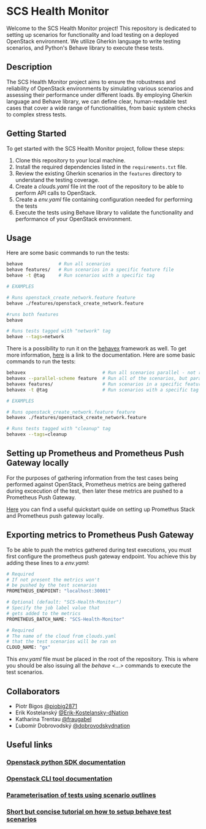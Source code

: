 # SCS Health Monitor

Welcome to the SCS Health Monitor project! This repository is dedicated to setting up scenarios for functionality and load testing on a deployed OpenStack environment. We utilize Gherkin language to write testing scenarios, and Python's Behave library to execute these tests.

## Description

The SCS Health Monitor project aims to ensure the robustness and reliability of OpenStack environments by simulating various scenarios and assessing their performance under different loads. By employing Gherkin language and Behave library, we can define clear, human-readable test cases that cover a wide range of functionalities, from basic system checks to complex stress tests.

## Getting Started

To get started with the SCS Health Monitor project, follow these steps:

1. Clone this repository to your local machine.
2. Install the required dependencies listed in the `requirements.txt` file.
3. Review the existing Gherkin scenarios in the `features` directory to understand the testing coverage.
4. Create a *clouds.yaml* file int the root of the repository to be able to perform API calls to OpenStack.
5. Create a *env.yaml* file containing configuration needed for performing the tests
6. Execute the tests using Behave library to validate the functionality and performance of your OpenStack environment.

## Usage

Here are some basic commands to run the tests:

```bash
behave             # Run all scenarios
behave features/   # Run scenarios in a specific feature file
behave -t @tag     # Run scenarios with a specific tag

# EXAMPLES

# Runs openstack_create_network.feature feature
behave ./features/openstack_create_network.feature

#runs both features
behave

# Runs tests tagged with "network" tag
behave --tags=network
```

There is a possibility to run it on the [behavex](https://github.com/hrcorval/behavex) framework as well. To get more information, [here](https://pypi.org/project/behavex/) is a link to the documentation.
Here are some basic commands to run the tests:

```bash
behavex                            # Run all scenarios parallel - not recomended 
behavex --parallel-scheme feature  # Run all of the scenarios, but parallel only the features
behavex features/                  # Run scenarios in a specific feature file
behavex -t @tag                    # Run scenarios with a specific tag

# EXAMPLES

# Runs openstack_create_network.feature feature
behavex ./features/openstack_create_network.feature

# Runs tests tagged with "cleanup" tag
behavex --tags=cleanup
```

## Setting up Prometheus and Prometheus Push Gateway locally
For the purposes of gathering information from the test cases being performed against OpenStack, Prometheus metrics are being gathered during excecution of the test, then later these metrics are pushed to a Prometheus Push Gateway.

[Here](./docs/ObservabilityStack/SetupObservabilityStack.md) you can find a useful quickstart quide on setting up Promethus Stack and Prometheus push gateway locally.

## Exporting metrics to Prometheus Push Gateway
To be able to push the metrics gathered during test executions, you must first configure the prometheus push gateway endpoint. You achieve this by adding these lines to a *env.yaml*:

``` bash
# Required 
# If not present the metrics won't 
# be pushed by the test scenarios
PROMETHEUS_ENDPOINT: "localhost:30001"

# Optional (default: "SCS-Health-Monitor") 
# Specify the job label value that 
# gets added to the metrics
PROMETHEUS_BATCH_NAME: "SCS-Health-Monitor"

# Required 
# The name of the cloud from clouds.yaml
# that the test scenarios will be ran on
CLOUD_NAME: "gx"
```

This *env.yaml* file must be placed in the root of the repository. This is where you should be also issuing all the *behave <...>* commands to execute the test scenarios.

## Collaborators
- Piotr Bigos [@piobig2871](https://github.com/piobig2871)
- Erik Kostelanský [@Erik-Kostelansky-dNation](https://github.com/Erik-Kostelansky-dNation)
- Katharina Trentau [@fraugabel](https://github.com/fraugabel)
- Ľubomír Dobrovodský [@dobrovodskydnation](https://github.com/dobrovodskydnation)

## Useful links

### [Openstack python SDK documentation](https://docs.openstack.org/openstacksdk/latest/user/)
### [Openstack CLI tool documentation](https://docs.openstack.org/python-openstackclient/latest/)
### [Parameterisation of tests using scenario outlines](https://jenisys.github.io/behave.example/tutorials/tutorial04.html)
### [Short but concise tutorial on how to setup behave test scenarios](https://behave.readthedocs.io/en/stable/tutorial.html)
